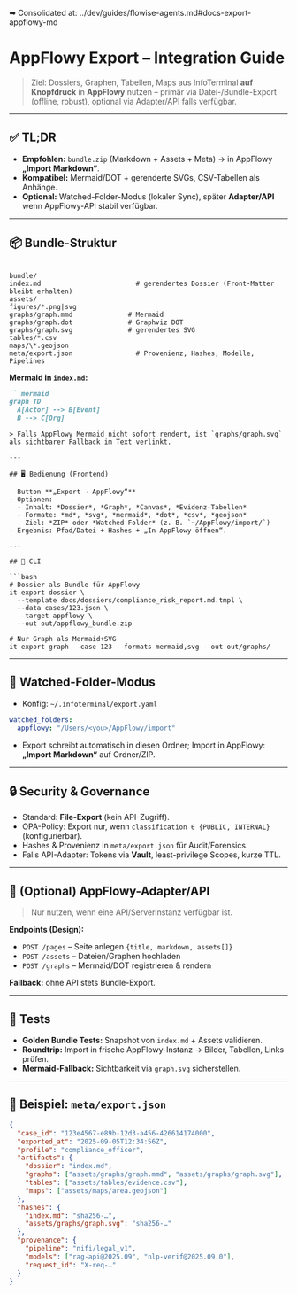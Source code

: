 
➡ Consolidated at: ../dev/guides/flowise-agents.md#docs-export-appflowy-md
# AppFlowy Export – Integration Guide

> Ziel: Dossiers, Graphen, Tabellen, Maps aus InfoTerminal **auf Knopfdruck** in **AppFlowy** nutzen – primär via Datei-/Bundle-Export (offline, robust), optional via Adapter/API falls verfügbar.

---

## ✅ TL;DR

- **Empfohlen:** `bundle.zip` (Markdown + Assets + Meta) → in AppFlowy **„Import Markdown“**.
- **Kompatibel:** Mermaid/DOT + gerenderte SVGs, CSV-Tabellen als Anhänge.
- **Optional:** Watched-Folder-Modus (lokaler Sync), später **Adapter/API** wenn AppFlowy-API stabil verfügbar.

---

## 📦 Bundle-Struktur

```

bundle/
index.md                        # gerendertes Dossier (Front-Matter bleibt erhalten)
assets/
figures/*.png|svg
graphs/graph.mmd              # Mermaid
graphs/graph.dot              # Graphviz DOT
graphs/graph.svg              # gerendertes SVG
tables/*.csv
maps/\*.geojson
meta/export.json                # Provenienz, Hashes, Modelle, Pipelines

````

**Mermaid in `index.md`:**
```markdown
```mermaid
graph TD
  A[Actor] --> B[Event]
  B --> C[Org]
````

````
> Falls AppFlowy Mermaid nicht sofort rendert, ist `graphs/graph.svg` als sichtbarer Fallback im Text verlinkt.

---

## 🖥️ Bedienung (Frontend)

- Button **„Export → AppFlowy“**
- Optionen:
  - Inhalt: *Dossier*, *Graph*, *Canvas*, *Evidenz-Tabellen*
  - Formate: *md*, *svg*, *mermaid*, *dot*, *csv*, *geojson*
  - Ziel: *ZIP* oder *Watched Folder* (z. B. `~/AppFlowy/import/`)
- Ergebnis: Pfad/Datei + Hashes + „In AppFlowy öffnen“.

---

## 🧰 CLI

```bash
# Dossier als Bundle für AppFlowy
it export dossier \
  --template docs/dossiers/compliance_risk_report.md.tmpl \
  --data cases/123.json \
  --target appflowy \
  --out out/appflowy_bundle.zip

# Nur Graph als Mermaid+SVG
it export graph --case 123 --formats mermaid,svg --out out/graphs/
````

---

## 🔁 Watched-Folder-Modus

* Konfig: `~/.infoterminal/export.yaml`

```yaml
watched_folders:
  appflowy: "/Users/<you>/AppFlowy/import"
```

* Export schreibt automatisch in diesen Ordner; Import in AppFlowy: **„Import Markdown“** auf Ordner/ZIP.

---

## 🔒 Security & Governance

* Standard: **File-Export** (kein API-Zugriff).
* OPA-Policy: Export nur, wenn `classification ∈ {PUBLIC, INTERNAL}` (konfigurierbar).
* Hashes & Provenienz in `meta/export.json` für Audit/Forensics.
* Falls API-Adapter: Tokens via **Vault**, least-privilege Scopes, kurze TTL.

---

## 🔌 (Optional) AppFlowy-Adapter/API

> Nur nutzen, wenn eine API/Serverinstanz verfügbar ist.

**Endpoints (Design):**

* `POST /pages` – Seite anlegen `{title, markdown, assets[]}`
* `POST /assets` – Dateien/Graphen hochladen
* `POST /graphs` – Mermaid/DOT registrieren & rendern

**Fallback:** ohne API stets Bundle-Export.

---

## 🧪 Tests

* **Golden Bundle Tests:** Snapshot von `index.md` + Assets validieren.
* **Roundtrip:** Import in frische AppFlowy-Instanz → Bilder, Tabellen, Links prüfen.
* **Mermaid-Fallback:** Sichtbarkeit via `graph.svg` sicherstellen.

---

## 📎 Beispiel: `meta/export.json`

```json
{
  "case_id": "123e4567-e89b-12d3-a456-426614174000",
  "exported_at": "2025-09-05T12:34:56Z",
  "profile": "compliance_officer",
  "artifacts": {
    "dossier": "index.md",
    "graphs": ["assets/graphs/graph.mmd", "assets/graphs/graph.svg"],
    "tables": ["assets/tables/evidence.csv"],
    "maps": ["assets/maps/area.geojson"]
  },
  "hashes": {
    "index.md": "sha256-…",
    "assets/graphs/graph.svg": "sha256-…"
  },
  "provenance": {
    "pipeline": "nifi/legal_v1",
    "models": ["rag-api@2025.09", "nlp-verif@2025.09.0"],
    "request_id": "X-req-…"
  }
}
```

